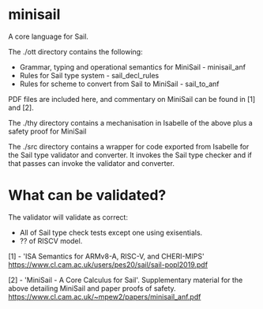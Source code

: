 # minisail
A core language for Sail.

The ./ott directory contains the following:
* Grammar, typing and operational semantics for MiniSail - minisail_anf
* Rules for Sail type system - sail_decl_rules
* Rules for scheme to convert from Sail to MiniSail - sail_to_anf

PDF files are included here, and commentary on MiniSail can be found in [1] and [2].

The ./thy directory contains a mechanisation in Isabelle of the above plus a safety proof for MiniSail

The ./src directory contains a wrapper for code exported from Isabelle for the Sail type validator and converter. 
It invokes the Sail type checker and if that passes can invoke the validator and converter.

# What can be validated?

The validator will validate as correct:

* All of Sail type check tests except one using exisentials.
* ?? of RISCV model.


[1] - 'ISA Semantics for ARMv8-A, RISC-V, and CHERI-MIPS' https://www.cl.cam.ac.uk/users/pes20/sail/sail-popl2019.pdf

[2] - 'MiniSail - A Core Calculus for Sail'. Supplementary material for the above detailing MiniSail and paper proofs of safety. https://www.cl.cam.ac.uk/~mpew2/papers/minisail_anf.pdf
